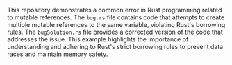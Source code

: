 This repository demonstrates a common error in Rust programming related to mutable references.  The `bug.rs` file contains code that attempts to create multiple mutable references to the same variable, violating Rust's borrowing rules. The `bugSolution.rs` file provides a corrected version of the code that addresses the issue. This example highlights the importance of understanding and adhering to Rust's strict borrowing rules to prevent data races and maintain memory safety. 